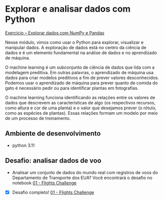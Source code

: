 # Explorar  e analisar dados com Python

[Exercício – Explorar dados com NumPy e Pandas](https://learn.microsoft.com/pt-br/training/modules/explore-analyze-data-with-python/3-exercise-explore-data)

Nesse módulo, vimos como usar o Python para explorar, visualizar e manipular dados. A exploração de dados está no centro da ciência de dados e é um elemento fundamental na análise de dados e no aprendizado de máquina.

O machine learning é um subconjunto de ciência de dados que lida com a modelagem preditiva. Em outras palavras, o aprendizado de máquina usa dados para criar modelos preditivos a fim de prever valores desconhecidos. Podemos usar o aprendizado de máquina para prever quanto de comida do gato é necessário pedir ou para identificar plantas em fotografias.

O machine learning funciona identificando as relações entre os valores de dados que descrevem as características de algo (os respectivos recursos, como altura e cor de uma planta) e o valor que desejamos prever (o rótulo, como as espécies de plantas). Essas relações formam um modelo por meio de um processo de treinamento.

## Ambiente de desenvolvimento

- python 3.11

## Desafio: analisar dados de voo

- Analisar um conjunto de dados do mundo real com registros de voos do Departamento de Transporte dos EUA? Você encontrará o desafio no notebook [01 - Flights Challenge](https://github.com/MicrosoftDocs/ml-basics/blob/master/challenges/01%20-%20Flights%20Challenge.ipynb)

- [x] Desafio completo! [01 - Flights Challenge](https://github.com/cglima/explorar-analisar-dados-com-python/blob/master/01%20-%20Flights%20Challenge.ipynb)
